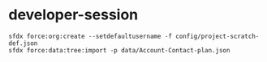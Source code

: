 # developer-session #

```
sfdx force:org:create --setdefaultusername -f config/project-scratch-def.json
sfdx force:data:tree:import -p data/Account-Contact-plan.json
```